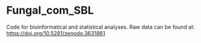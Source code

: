 # Fungal_com_SBL
Code for bioinformatical and statistical analyses.
Raw data can be found at: https://doi.org/10.5281/zenodo.3631861
